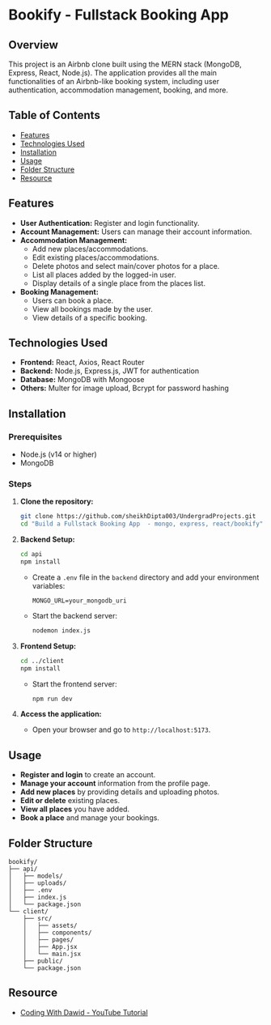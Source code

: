 # Bookify - Fullstack Booking App

## Overview
This project is an Airbnb clone built using the MERN stack (MongoDB, Express, React, Node.js). The application provides all the main functionalities of an Airbnb-like booking system, including user authentication, accommodation management, booking, and more.

## Table of Contents
- [Features](#features)
- [Technologies Used](#technologies-used)
- [Installation](#installation)
- [Usage](#usage)
- [Folder Structure](#folder-structure)
- [Resource](#resource)

## Features
- **User Authentication:** Register and login functionality.
- **Account Management:** Users can manage their account information.
- **Accommodation Management:**
  - Add new places/accommodations.
  - Edit existing places/accommodations.
  - Delete photos and select main/cover photos for a place.
  - List all places added by the logged-in user.
  - Display details of a single place from the places list.
- **Booking Management:**
  - Users can book a place.
  - View all bookings made by the user.
  - View details of a specific booking.

## Technologies Used
- **Frontend:** React, Axios, React Router
- **Backend:** Node.js, Express.js, JWT for authentication
- **Database:** MongoDB with Mongoose
- **Others:** Multer for image upload, Bcrypt for password hashing

## Installation

### Prerequisites
- Node.js (v14 or higher)
- MongoDB

### Steps
1. **Clone the repository:**
   ```bash
   git clone https://github.com/sheikhDipta003/UndergradProjects.git
   cd "Build a Fullstack Booking App  - mongo, express, react/bookify"
   ```

2. **Backend Setup:**
   ```bash
   cd api
   npm install
   ```

   - Create a `.env` file in the `backend` directory and add your environment variables:
     ```env
     MONGO_URL=your_mongodb_uri
     ```

   - Start the backend server:
     ```bash
     nodemon index.js
     ```

3. **Frontend Setup:**
   ```bash
   cd ../client
   npm install
   ```

   - Start the frontend server:
     ```bash
     npm run dev
     ```

4. **Access the application:**
   - Open your browser and go to `http://localhost:5173`.

## Usage
- **Register and login** to create an account.
- **Manage your account** information from the profile page.
- **Add new places** by providing details and uploading photos.
- **Edit or delete** existing places.
- **View all places** you have added.
- **Book a place** and manage your bookings.

## Folder Structure
```
bookify/
├── api/
│   ├── models/
│   ├── uploads/
│   ├── .env
│   ├── index.js
│   └── package.json
└── client/
    ├── src/
    │   ├── assets/
    │   ├── components/
    │   ├── pages/
    │   ├── App.jsx
    │   └── main.jsx
    ├── public/
    └── package.json
```
## Resource
- [Coding With Dawid - YouTube Tutorial](https://youtu.be/MpQbwtSiZ7E?si=Q0cd-z7PrEChwUA1)